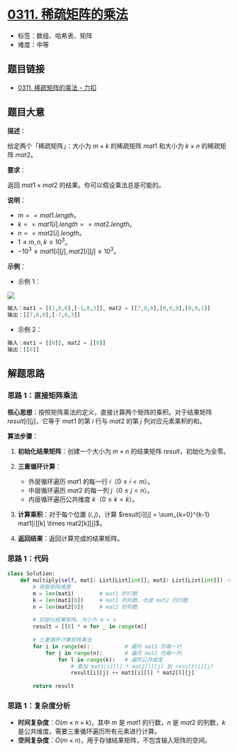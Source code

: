 # [0311. 稀疏矩阵的乘法](https://leetcode.cn/problems/sparse-matrix-multiplication/)

- 标签：数组、哈希表、矩阵
- 难度：中等

## 题目链接

- [0311. 稀疏矩阵的乘法 - 力扣](https://leetcode.cn/problems/sparse-matrix-multiplication/)

## 题目大意

**描述**：

给定两个「稀疏矩阵」：大小为 $m \times k$ 的稀疏矩阵 $mat1$ 和大小为 $k \times n$ 的稀疏矩阵 $mat2$。

**要求**：

返回 $mat1 \times mat2$ 的结果。你可以假设乘法总是可能的。

**说明**：

- $m == mat1.length$。
- $k == mat1[i].length == mat2.length$。
- $n == mat2[i].length$。
- $1 \le m, n, k \le 10^{3}$。
- $-10^{3} \le mat1[i][j], mat2[i][j] \le 10^{3}$。

**示例**：

- 示例 1：

![](https://assets.leetcode.com/uploads/2021/03/12/mult-grid.jpg)

```python
输入：mat1 = [[1,0,0],[-1,0,3]], mat2 = [[7,0,0],[0,0,0],[0,0,1]]
输出：[[7,0,0],[-7,0,3]]
```

- 示例 2：

```python
输入：mat1 = [[0]], mat2 = [[0]]
输出：[[0]]
```

## 解题思路

### 思路 1：直接矩阵乘法

**核心思想**：按照矩阵乘法的定义，直接计算两个矩阵的乘积。对于结果矩阵 $result[i][j]$，它等于 $mat1$ 的第 $i$ 行与 $mat2$ 的第 $j$ 列对应元素乘积的和。

**算法步骤**：

1. **初始化结果矩阵**：创建一个大小为 $m \times n$ 的结果矩阵 $result$，初始化为全零。

2. **三重循环计算**：
   - 外层循环遍历 $mat1$ 的每一行 $i$（$0 \le i < m$）。
   - 中层循环遍历 $mat2$ 的每一列 $j$（$0 \le j < n$）。
   - 内层循环遍历公共维度 $k$（$0 \le k < k$）。

3. **计算乘积**：对于每个位置 $(i, j)$，计算 $result[i][j] = \sum_{k=0}^{k-1} mat1[i][k] \times mat2[k][j]$。

4. **返回结果**：返回计算完成的结果矩阵。

### 思路 1：代码

```python
class Solution:
    def multiply(self, mat1: List[List[int]], mat2: List[List[int]]) -> List[List[int]]:
        # 获取矩阵维度
        m = len(mat1)        # mat1 的行数
        k = len(mat1[0])     # mat1 的列数，也是 mat2 的行数
        n = len(mat2[0])     # mat2 的列数
        
        # 初始化结果矩阵，大小为 m × n
        result = [[0] * n for _ in range(m)]
        
        # 三重循环计算矩阵乘法
        for i in range(m):           # 遍历 mat1 的每一行
            for j in range(n):       # 遍历 mat2 的每一列
                for l in range(k):   # 遍历公共维度
                    # 累加 mat1[i][l] * mat2[l][j] 到 result[i][j]
                    result[i][j] += mat1[i][l] * mat2[l][j]
        
        return result
```

### 思路 1：复杂度分析

- **时间复杂度**：$O(m \times n \times k)$，其中 $m$ 是 $mat1$ 的行数，$n$ 是 $mat2$ 的列数，$k$ 是公共维度。需要三重循环遍历所有元素进行计算。
- **空间复杂度**：$O(m \times n)$，用于存储结果矩阵，不包含输入矩阵的空间。

